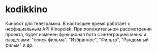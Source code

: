# kodikkino
Кинобот для телеграмма.
В настоящее время работает с неофициальным API Kinopoisk. При положительном рассмотрении проекта, будет изменен функционал бота с интеграцией меню и разделами: "поиск фильма", "Избранное", "Фильтр", "Рандомный фильм" и др.
